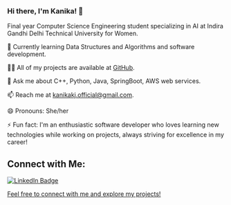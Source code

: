 ### Hi there, I'm Kanika! 👋
Final year Computer Science Engineering student specializing in AI at Indira Gandhi Delhi Technical University for Women.

🌱 Currently learning Data Structures and Algorithms and software development.

👨‍💻 All of my projects are available at [GitHub](https://github.com/kanikakj).

💬 Ask me about C++, Python, Java, SpringBoot, AWS web services.

📫 Reach me at kanikakj.official@gmail.com.

😄 Pronouns: She/her
 
⚡ Fun fact: I'm an enthusiastic software developer who loves learning new technologies while working on projects, always striving for excellence in my career!

## Connect with Me:

<div id="badges">
  <a href="https://www.linkedin.com/in/kanika-kanojia-348620207/">
    <img src="https://img.shields.io/badge/LinkedIn-blue?style=for-the-badge&logo=linkedin&logoColor=white" alt="LinkedIn Badge"/>
</div>

Feel free to connect with me and explore my projects!
<br>
<img src="https://komarev.com/ghpvc/?username=kanikakj&style=flat-square&color=blue" alt=""/>
<!--
**kanikakj/kanikakj** is a ✨ _special_ ✨ repository because its `README.md` (this file) appears on your GitHub profile.

Here are some ideas to get you started:

- 🔭 I’m currently working on ...
- 🌱 I’m currently learning ...
- 👯 I’m looking to collaborate on ...
- 🤔 I’m looking for help with ...
- 💬 Ask me about ...
- 📫 How to reach me: ...
- 😄 Pronouns: ...
- ⚡ Fun fact: ...
-->

